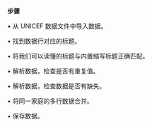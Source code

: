 **步骤**

• 从 UNICEF 数据文件中导入数据。 

• 找到数据行对应的标题。 

• 将我们可以读懂的标题与内置缩写标题正确匹配。 

• 解析数据，检查是否有重复值。 

• 解析数据，检查数据是否有缺失。 

• 将同一家庭的多行数据合并。 

• 保存数据。